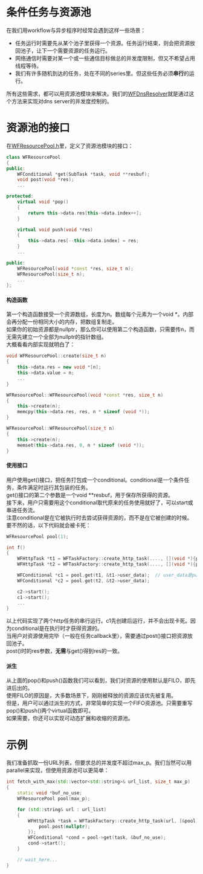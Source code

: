 # 条件任务与资源池

在我们用workflow与异步程序时经常会遇到这样一些场景：
* 任务运行时需要先从某个池子里获得一个资源。任务运行结束，则会把资源放回池子，让下一个需要资源的任务运行。
* 网络通信时需要对某一个或一些通信目标做总的并发度限制，但又不希望占用线程等待。
* 我们有许多随机到达的任务，处在不同的series里。但这些任务必须**串行**的运行。

所有这些需求，都可以用资源池模块来解决。我们的[WFDnsResolver](https://github.com/sogou/workflow/blob/master/src/nameservice/WFDnsResolver.cc)就是通过这个方法来实现对dns server的并发度控制的。

# 资源池的接口
在[WFResourcePool.h](https://github.com/sogou/workflow/blob/master/src/factory/WFResourcePool.h)里，定义了资源池模块的接口：
~~~cpp
class WFResourcePool
{
public:
    WFConditional *get(SubTask *task, void **resbuf);
    void post(void *res);
    ...

protected:
    virtual void *pop()
    {
        return this->data.res[this->data.index++];
    }

    virtual void push(void *res)
    {
        this->data.res[--this->data.index] = res;
    }
	...

public:
    WFResourcePool(void *const *res, size_t n);
    WFResourcePool(size_t n);
    ...
};
~~~
#### 构造函数
第一个构造函数接受一个资源数组，长度为n。数组每个元素为一个void \*。内部会再分配一份相同大小的内存，把数组复制走。  
如果你的初始资源都是nullptr，那么你可以使用第二个构造函数，只需要传n，而无需先建立一个全部为nullptr的指针数组。  
大概看看内部实现就明白了：
~~~cpp
void WFResourcePool::create(size_t n)
{
    this->data.res = new void *[n];
    this->data.value = n;
    ...
}

WFResourcePool::WFResourcePool(void *const *res, size_t n)
{
    this->create(n);
    memcpy(this->data.res, res, n * sizeof (void *));
}

WFResourcePool::WFResourcePool(size_t n)
{
    this->create(n);
    memset(this->data.res, 0, n * sizeof (void *));
}
~~~

#### 使用接口
用户使用get()接口，把任务打包成一个conditional。conditional是一个条件任务，条件满足时运行其包装的任务。    
get()接口的第二个参数是一个void \*\*resbuf，用于保存所获得的资源。  
接下来，用户只需要用这个conditional取代原来的任务使用就好了，可以start或串进任务流。  
注意conditional是在它被执行时去尝试获得资源的，而不是在它被创建的时候。要不然的话，以下代码就会被卡死：
~~~cpp
WFResourcePool pool(1);

int f()
{
    WFHttpTask *t1 = WFTaskFactory::create_http_task(...., [](void *){pool.post(nullptr);});
    WFHttpTask *t2 = WFTaskFactory::create_http_task(...., [](void *){pool.post(nullptr);});

    WFConditional *c1 = pool.get(t1, &t1->user_data);  // user_data是public成员的优点被体现。
    WFConditional *c2 = pool.get(t2, &t2->user_data);

    c2->start();
    c1->start();
    ...
}
~~~
以上代码实现了两个http任务的串行运行。c1先创建后运行，并不会出现卡死。因为conditional是在执行时才获得资源的。  
当用户对资源使用完毕（一般在任务callback里），需要通过post()接口把资源放回池子。  
post()时的res参数，**无需**与get()得到res的一致。  

#### 派生
从上面的pop()和push()函数我们可以看到，我们对资源的使用默认是FILO，即先进后出的。  
使用FILO的原因是，大多数场景下，刚刚被释放的资源应该优先被复用。  
但是，用户可以通过派生的方式，非常简单的实现一个FIFO资源池。只需要重写pop()和push()两个virtual函数即可。  
如果需要，你还可以实现可动态扩展和收缩的资源池。

# 示例
我们准备抓取一份URL列表，但要求总的并发度不超过max_p。我们当然可以用parallel来实现，但使用资源池可以更简单：
~~~cpp
int fetch_with_max(std::vector<std::string>& url_list, size_t max_p)
{
    static void *buf_no_use;
    WFResourcePool pool(max_p);

    for (std::string& url : url_list)
    {
        WFHttpTask *task = WFTaskFactory::create_http_task(url, [&pool](WFHttpTask *task) {
            pool.post(nullptr);
        });
        WFConditional *cond = pool->get(task, &buf_no_use);
        cond->start();
    }

	// wait_here...
}
~~~
